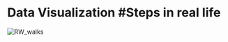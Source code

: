 # Data Visualization #Steps in real life 

 ![RW_walks](https://github.com/MyBestHub/Data_Visualization/assets/112194874/cb6522ae-8b82-4969-81dd-6ed957e9e2c6 )   

